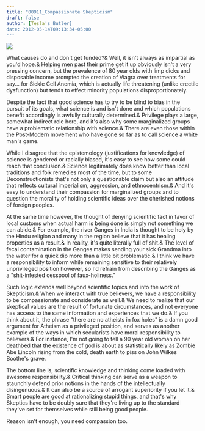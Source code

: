 ```yaml
---
title: "00911_Compassionate Skepticism"
draft: false
author: [Tesla's Butler]
date: 2012-05-14T09:13:34-05:00
---
```


![](http://www.morethanmen.org/wp-content/uploads/2012/05/compassion.jpg)

What causes do and don't get funded?&  Well, it isn't always as impartial as you'd hope.&  Helping men past their prime get it up obviously isn't a very pressing concern, but the prevalence of 80 year olds with limp dicks and disposable income prompted the creation of Viagra over treatments for say... for Sickle Cell Anemia, which is actually life threatening (unlike erectile dysfunction) but tends to effect minority populations disproportionately.

Despite the fact that good science has to try to be blind to bias in the pursuit of its goals, what science is and isn't done and which populations benefit accordingly is awfully culturally determined.&  Privilege plays a large, somewhat indirect role here, and it's also why some marginalized groups have a problematic relationship with science.&  There are even those within the Post-Modern movement who have gone so far as to call science a white man's game.

While I disagree that the epistemology (justifications for knowledge) of science is gendered or racially biased, it's easy to see how some could reach that conclusion.&  Science legitimately does know better than local traditions and folk remedies most of the time, but to some Deconstructionists that's not only a questionable claim but also an attitude that reflects cultural imperialism, aggression, and ethnocentrism.&  And it's easy to understand their compassion for marginalized groups and to question the morality of holding scientific ideas over the cherished notions of foreign peoples.

At the same time however, the thought of denying scientific fact in favor of local customs when actual harm is being done is simply not something we can abide.&  For example, the river Ganges in India is thought to be holy by the Hindu religion and many in the region believe that it has healing properties as a result.&  In reality, it's quite literally full of shit.&  The level of fecal contamination in the Ganges makes sending your sick Grandma into the water for a quick dip more than a little bit problematic.&  I think we have a responsibility to inform while remaining sensitive to their relatively unprivileged position however, so I'd refrain from describing the Ganges as a "shit-infested cesspool of faux-holiness."

Such logic extends well beyond scientific topics and into the work of Skepticism.&  When we interact with true believers, we have a responsibility to be compassionate and considerate as well.&  We need to realize that our skeptical values are the result of fortunate circumstances, and not everyone has access to the same information and experiences that we do.&  If you think about it, the phrase "there are no atheists in fox holes" is a damn good argument for Atheism as a privileged position, and serves as another example of the ways in which secularists have moral responsibility to believers.&  For instance, I'm not going to tell a 90 year old woman on her deathbed that the existence of god is about as statistically likely as Zombie Abe Lincoln rising from the cold, death earth to piss on John Wilkes Boothe's grave.

The bottom line is, scientific knowledge and thinking come loaded with awesome responsibility.&  Critical thinking can serve as a weapon to staunchly defend prior notions in the hands of the intellectually disingenuous.&  It can also be a source of arrogant superiority if you let it.&  Smart people are good at rationalizing stupid things, and that's why Skeptics have to be doubly sure that they're living up to the standard they've set for themselves while still being good people.

Reason isn't enough, you need compassion too.